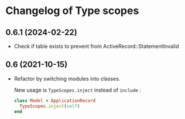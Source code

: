 # Changelog of Type scopes

## 0.6.1 (2024-02-22)

- Check if table exists to prevent from ActiveRecord::StatementInvalid

## 0.6 (2021-10-15)

- Refactor by switching modules into classes.

  New usage is `TypeScopes.inject` instead of `include` :

  ```ruby
  class Model < ApplicationRecord
    TypeScopes.inject(self)
  end
  ```
